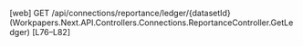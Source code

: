 [web] GET /api/connections/reportance/ledger/{datasetId}  (Workpapers.Next.API.Controllers.Connections.ReportanceController.GetLedger)  [L76–L82]

